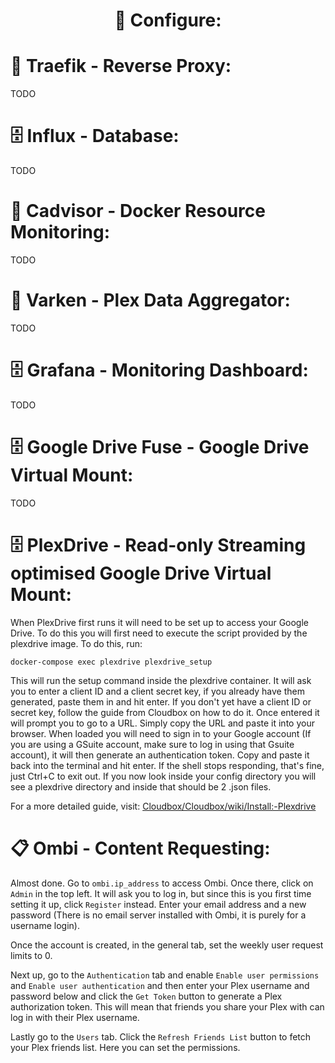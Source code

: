 <div align="center">
    <h1>🔨 Configure:</h1>
</div>

# 🔀 Traefik - Reverse Proxy:
TODO

# 🗄 Influx - Database:
TODO

# 🐳 Cadvisor - Docker Resource Monitoring:
TODO

# 🐷 Varken - Plex Data Aggregator:
TODO

# 🗄 Grafana - Monitoring Dashboard:
TODO

# 🗄️ Google Drive Fuse - Google Drive Virtual Mount:
TODO

# 🗄️ PlexDrive - Read-only Streaming optimised Google Drive Virtual Mount:
When PlexDrive first runs it will need to be set up to access your Google Drive. To do this you will first need to execute the script provided by the plexdrive image. To do this, run:
```
docker-compose exec plexdrive plexdrive_setup
```
This will run the setup command inside the plexdrive container. It will ask you to enter a client ID and a client secret key, if you already have them generated, paste them in and hit enter. If you don't yet have a client ID or secret key, follow the guide from Cloudbox on how to do it.
Once entered it will prompt you to go to a URL. Simply copy the URL and paste it into your browser. When loaded you will need to sign in to your Google account (If you are using a GSuite account, make sure to log in using that Gsuite account), it will then generate an authentication token. Copy and paste it back into the terminal and hit enter. If the shell stops responding, that's fine, just Ctrl+C to exit out. If you now look inside your config directory you will see a plexdrive directory and inside that should be 2 .json files.

For a more detailed guide, visit: [Cloudbox/Cloudbox/wiki/Install:-Plexdrive](https://github.com/Cloudbox/Cloudbox/wiki/Install:-Plexdrive)

# 📋 Ombi - Content Requesting:
Almost done. Go to `ombi.ip_address` to access Ombi. Once there, click on `Admin` in the top left. It will ask you to log in, but since this is you first time setting it up, click `Register` instead. Enter your email address and a new password (There is no email server installed with Ombi, it is purely for a username login).

Once the account is created, in the general tab, set the weekly user request limits to 0.

Next up, go to the `Authentication` tab and enable `Enable user permissions` and `Enable user authentication` and then enter your Plex username and password below and click the `Get Token` button to generate a Plex authorization token. This will mean that friends you share your Plex with can log in with their Plex username.

Lastly go to the `Users` tab. Click the `Refresh Friends List` button to fetch your Plex friends list. Here you can set the permissions.
